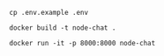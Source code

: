 ```
cp .env.example .env
```

```
docker build -t node-chat .
```

```
docker run -it -p 8000:8000 node-chat
```